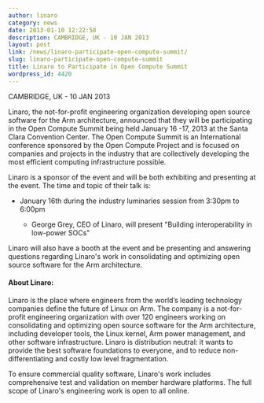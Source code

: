 ```yaml
---
author: linaro
category: news
date: 2013-01-10 12:22:58
description: CAMBRIDGE, UK - 10 JAN 2013
layout: post
link: /news/linaro-participate-open-compute-summit/
slug: linaro-participate-open-compute-summit
title: Linaro to Participate in Open Compute Summit
wordpress_id: 4420
---
```


CAMBRIDGE, UK - 10 JAN 2013

Linaro, the not-for-profit engineering organization developing open source software for the Arm architecture, announced that they will be participating in the Open Compute Summit being held January 16 -17, 2013 at the Santa Clara Convention Center. The Open Compute Summit is an International conference sponsored by the Open Compute Project and is focused on companies and projects in the industry that are collectively developing the most efficient computing infrastructure possible.

Linaro is a sponsor of the event and will be both exhibiting and presenting at the event. The time and topic of their talk is:

- January 16th during the industry luminaries session from 3:30pm to 6:00pm

  - George Grey, CEO of Linaro, will present "Building interoperability in low-power SOCs"

Linaro will also have a booth at the event and be presenting and answering questions regarding Linaro's work in consolidating and optimizing open source software for the Arm architecture.

#### **About Linaro:**

Linaro is the place where engineers from the world’s leading technology companies define the future of Linux on Arm. The company is a not-for-profit engineering organization with over 120 engineers working on consolidating and optimizing open source software for the Arm architecture, including developer tools, the Linux kernel, Arm power management, and other software infrastructure. Linaro is distribution neutral: it wants to provide the best software foundations to everyone, and to reduce non-differentiating and costly low level fragmentation.

To ensure commercial quality software, Linaro's work includes comprehensive test and validation on member hardware platforms. The full scope of Linaro's engineering work is open to all online.
